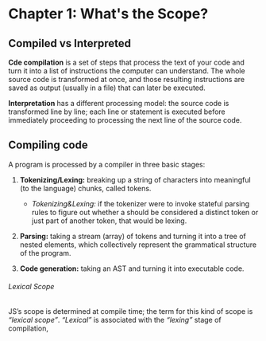 # Chapter 1: What's the Scope?

## Compiled vs Interpreted

**Cde compilation** is a set of steps that process the text of your code and turn it into a list of instructions the computer can understand. The whole source code is transformed at once, and those resulting instructions are saved as output (usually in a file) that can later be executed.

**Interpretation** has a different processing model: the source code is transformed line by line; each line or statement is executed before immediately proceeding to processing the next line of the source code.

## Compiling code

A program is processed by a compiler in three basic stages:

1. **Tokenizing/Lexing:** breaking up a string of characters into meaningful (to the language) chunks, called tokens.

    - *Tokenizing&Lexing:* if the tokenizer were to invoke stateful parsing rules to figure out whether a should be considered a distinct token or just part of another token, that would be lexing.

2. **Parsing:** taking a stream (array) of tokens and turning it into a tree of nested elements, which collectively represent the grammatical structure of the program.

3. **Code generation:** taking an AST and turning it into executable code.


###### Lexical Scope

JS’s scope is determined at compile time; the term for this kind of scope is *“lexical scope”*. *“Lexical”* is associated with the *“lexing”* stage of compilation,
